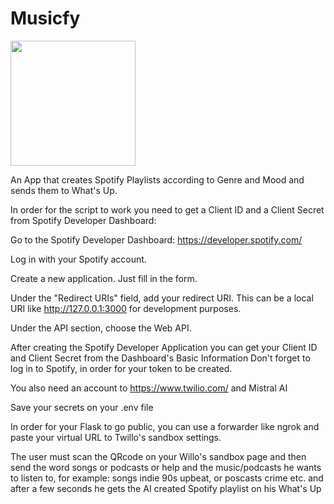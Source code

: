 # Musicfy 
<img src=https://github.com/user-attachments/assets/9d3d438b-72d4-4abd-8110-b42a1cea5dd8 width="200"/>

An App that creates Spotify Playlists according to Genre and Mood and sends them to What's Up.

In order for the script to work you need to get a Client ID and a 
Client Secret from Spotify Developer Dashboard:

Go to the Spotify Developer Dashboard: https://developer.spotify.com/

Log in with your Spotify account.

Create a new application. Just fill in the form.

Under the "Redirect URIs" field, add your redirect URI. 
This can be a local URI like http://127.0.0.1:3000 for development purposes.

Under the API section, choose the Web API.

After creating the Spotify Developer Application you can get your 
Client ID and Client Secret from the Dashboard's Basic Information
Don't forget to log in to Spotify, in order for your token to be created.

You also need an account to https://www.twilio.com/ and Mistral AI

Save your secrets on your .env file

In order for your Flask to go public, you can use a forwarder like ngrok and paste your virtual URL to 
Twillo's sandbox settings.

The user must scan the QRcode on your Willo's sandbox page and then send the word 
songs or
podcasts or
help
and the music/podcasts he wants to listen to, for example: songs indie 90s upbeat, or poscasts crime etc.
and after a few seconds he gets the AI created Spotify playlist on his What's Up
